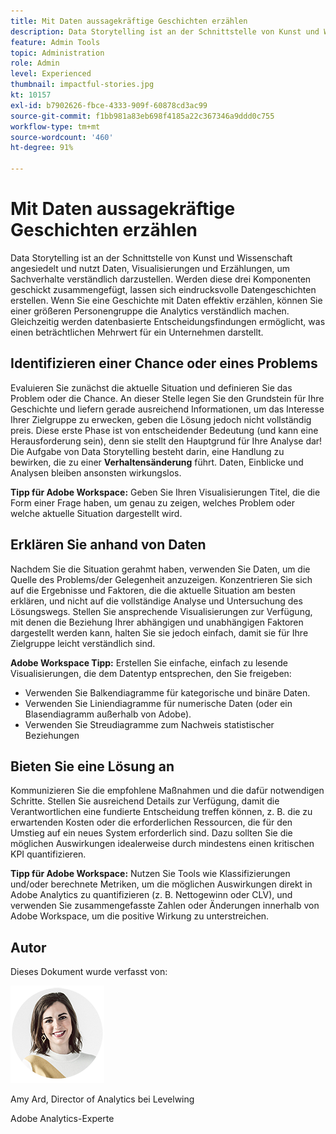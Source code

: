 ```yaml
---
title: Mit Daten aussagekräftige Geschichten erzählen
description: Data Storytelling ist an der Schnittstelle von Kunst und Wissenschaft angesiedelt und nutzt Daten, Visualisierungen und Erzählungen, um Sachverhalte verständlich darzustellen.  Werden diese drei Komponenten geschickt zusammengefügt, lassen sich eindrucksvolle Datengeschichten erstellen. Wenn Sie eine Geschichte mit Daten effektiv erzählen, können Sie einer größeren Personengruppe die Analytics verständlich machen. Gleichzeitig werden datenbasierte Entscheidungsfindungen ermöglicht, was einen beträchtlichen Mehrwert für ein Unternehmen darstellt.
feature: Admin Tools
topic: Administration
role: Admin
level: Experienced
thumbnail: impactful-stories.jpg
kt: 10157
exl-id: b7902626-fbce-4333-909f-60878cd3ac99
source-git-commit: f1bb981a83eb698f4185a22c367346a9ddd0c755
workflow-type: tm+mt
source-wordcount: '460'
ht-degree: 91%

---
```


# Mit Daten aussagekräftige Geschichten erzählen

Data Storytelling ist an der Schnittstelle von Kunst und Wissenschaft angesiedelt und nutzt Daten, Visualisierungen und Erzählungen, um Sachverhalte verständlich darzustellen.  Werden diese drei Komponenten geschickt zusammengefügt, lassen sich eindrucksvolle Datengeschichten erstellen. Wenn Sie eine Geschichte mit Daten effektiv erzählen, können Sie einer größeren Personengruppe die Analytics verständlich machen. Gleichzeitig werden datenbasierte Entscheidungsfindungen ermöglicht, was einen beträchtlichen Mehrwert für ein Unternehmen darstellt.

## Identifizieren einer Chance oder eines Problems

Evaluieren Sie zunächst die aktuelle Situation und definieren Sie das Problem oder die Chance. An dieser Stelle legen Sie den Grundstein für Ihre Geschichte und liefern gerade ausreichend Informationen, um das Interesse Ihrer Zielgruppe zu erwecken, geben die Lösung jedoch nicht vollständig preis. Diese erste Phase ist von entscheidender Bedeutung (und kann eine Herausforderung sein), denn sie stellt den Hauptgrund für Ihre Analyse dar!  Die Aufgabe von Data Storytelling besteht darin, eine Handlung zu bewirken, die zu einer **Verhaltensänderung** führt. Daten, Einblicke und Analysen bleiben ansonsten wirkungslos.

**Tipp für Adobe Workspace:** Geben Sie Ihren Visualisierungen Titel, die die Form einer Frage haben, um genau zu zeigen, welches Problem oder welche aktuelle Situation dargestellt wird.

## Erklären Sie anhand von Daten

Nachdem Sie die Situation gerahmt haben, verwenden Sie Daten, um die Quelle des Problems/der Gelegenheit anzuzeigen. Konzentrieren Sie sich auf die Ergebnisse und Faktoren, die die aktuelle Situation am besten erklären, und nicht auf die vollständige Analyse und Untersuchung des Lösungswegs.  Stellen Sie ansprechende Visualisierungen zur Verfügung, mit denen die Beziehung Ihrer abhängigen und unabhängigen Faktoren dargestellt werden kann, halten Sie sie jedoch einfach, damit sie für Ihre Zielgruppe leicht verständlich sind.

**Adobe Workspace Tipp:**
Erstellen Sie einfache, einfach zu lesende Visualisierungen, die dem Datentyp entsprechen, den Sie freigeben:

* Verwenden Sie Balkendiagramme für kategorische und binäre Daten.
* Verwenden Sie Liniendiagramme für numerische Daten (oder ein Blasendiagramm außerhalb von Adobe).
* Verwenden Sie Streudiagramme zum Nachweis statistischer Beziehungen

## Bieten Sie eine Lösung an

Kommunizieren Sie die empfohlene Maßnahmen und die dafür notwendigen Schritte.  Stellen Sie ausreichend Details zur Verfügung, damit die Verantwortlichen eine fundierte Entscheidung treffen können, z. B. die zu erwartenden Kosten oder die erforderlichen Ressourcen, die für den Umstieg auf ein neues System erforderlich sind. Dazu sollten Sie die möglichen Auswirkungen idealerweise durch mindestens einen kritischen KPI quantifizieren.

**Tipp für Adobe Workspace:** Nutzen Sie Tools wie Klassifizierungen und/oder berechnete Metriken, um die möglichen Auswirkungen direkt in Adobe Analytics zu quantifizieren (z. B. Nettogewinn oder CLV), und verwenden Sie zusammengefasste Zahlen oder Änderungen innerhalb von Adobe Workspace, um die positive Wirkung zu unterstreichen.

## Autor

Dieses Dokument wurde verfasst von:

![Amy Ard](assets/amy-ard-headshot-small.png)

Amy Ard, Director of Analytics bei Levelwing

Adobe Analytics-Experte
